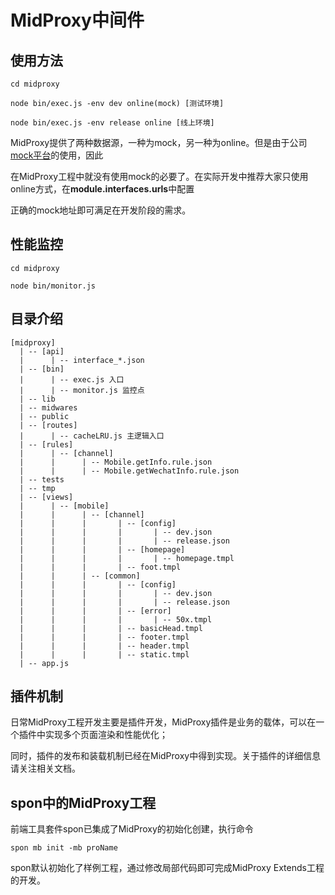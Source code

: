 # MidProxy中间件

## 使用方法

```
cd midproxy

node bin/exec.js -env dev online(mock) [测试环境]

node bin/exec.js -env release online [线上环境]
```

MidProxy提供了两种数据源，一种为mock，另一种为online。但是由于公司[mock平台](http://mock.showjoy.net)的使用，因此

在MidProxy工程中就没有使用mock的必要了。在实际开发中推荐大家只使用online方式，在**module.interfaces.urls**中配置

正确的mock地址即可满足在开发阶段的需求。

## 性能监控

```
cd midproxy

node bin/monitor.js
```

## 目录介绍

```
[midproxy]
  | -- [api]
  |      | -- interface_*.json
  | -- [bin]
  |      | -- exec.js 入口
  |      | -- monitor.js 监控点
  | -- lib
  | -- midwares
  | -- public
  | -- [routes]
  |      | -- cacheLRU.js 主逻辑入口
  | -- [rules]
  |      | -- [channel]
  |      |      | -- Mobile.getInfo.rule.json
  |      |      | -- Mobile.getWechatInfo.rule.json
  | -- tests
  | -- tmp
  | -- [views]
  |      | -- [mobile]
  |      |      | -- [channel]
  |      |      |       | -- [config]
  |      |      |       |       | -- dev.json
  |      |      |       |       | -- release.json
  |      |      |       | -- [homepage]
  |      |      |       |       | -- homepage.tmpl
  |      |      |       | -- foot.tmpl
  |      |      | -- [common]
  |      |      |       | -- [config]
  |      |      |       |       | -- dev.json
  |      |      |       |       | -- release.json
  |      |      |       | -- [error]
  |      |      |       |       | -- 50x.tmpl
  |      |      |       | -- basicHead.tmpl
  |      |      |       | -- footer.tmpl
  |      |      |       | -- header.tmpl
  |      |      |       | -- static.tmpl
  | -- app.js
  ```

  ## 插件机制

  日常MidProxy工程开发主要是插件开发，MidProxy插件是业务的载体，可以在一个插件中实现多个页面渲染和性能优化；

  同时，插件的发布和装载机制已经在MidProxy中得到实现。关于插件的详细信息请关注相关文档。

  ## spon中的MidProxy工程

  前端工具套件spon已集成了MidProxy的初始化创建，执行命令

  ```
  spon mb init -mb proName
  ```

  spon默认初始化了样例工程，通过修改局部代码即可完成MidProxy Extends工程的开发。